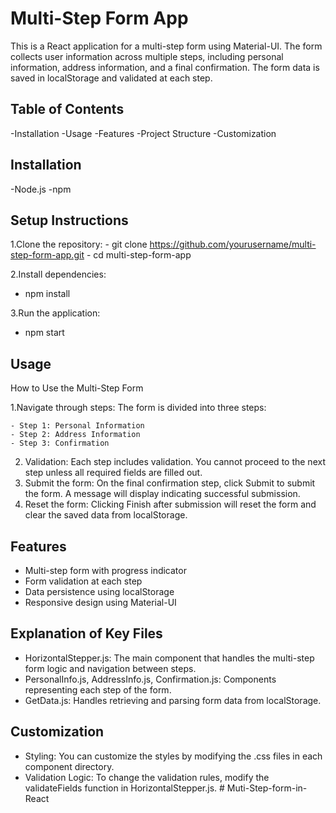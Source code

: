 # Multi-Step Form App

This is a React application for a multi-step form using Material-UI. The form collects user information across multiple steps, including personal information, address information, and a final confirmation. The form data is saved in localStorage and validated at each step.

## Table of Contents

-Installation
-Usage
-Features
-Project Structure
-Customization

## Installation

-Node.js
-npm

## Setup Instructions

1.Clone the repository: - git clone https://github.com/yourusername/multi-step-form-app.git - cd multi-step-form-app

2.Install dependencies:

- npm install

3.Run the application:

- npm start

## Usage

How to Use the Multi-Step Form

1.Navigate through steps: The form is divided into three steps:

    - Step 1: Personal Information
    - Step 2: Address Information
    - Step 3: Confirmation

2. Validation: Each step includes validation. You cannot proceed to the next step unless all required fields are filled out.
3. Submit the form: On the final confirmation step, click Submit to submit the form. A message will display indicating successful submission.
4. Reset the form: Clicking Finish after submission will reset the form and clear the saved data from localStorage.

## Features

- Multi-step form with progress indicator
- Form validation at each step
- Data persistence using localStorage
- Responsive design using Material-UI

## Explanation of Key Files

- HorizontalStepper.js: The main component that handles the multi-step form logic and navigation between steps.
- PersonalInfo.js, AddressInfo.js, Confirmation.js: Components representing each step of the form.
- GetData.js: Handles retrieving and parsing form data from localStorage.

## Customization

- Styling: You can customize the styles by modifying the .css files in each component directory.
- Validation Logic: To change the validation rules, modify the validateFields function in HorizontalStepper.js.
#   M u t i - S t e p - f o r m - i n - R e a c t  
 